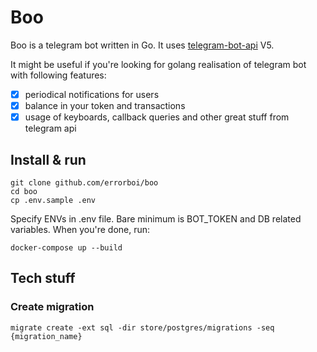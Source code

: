 # Boo

Boo is a telegram bot written in Go. It uses [telegram-bot-api](https://github.com/go-telegram-bot-api/telegram-bot-api) V5.

It might be useful if you're looking for golang realisation of telegram bot with following features:
- [x] periodical notifications for users
- [x] balance in your token and transactions
- [x] usage of keyboards, callback queries and other great stuff from telegram api

## Install & run
```
git clone github.com/errorboi/boo
cd boo
cp .env.sample .env
```
Specify ENVs in .env file. Bare minimum is BOT_TOKEN and DB related variables.
When you're done, run:
```
docker-compose up --build
```



## Tech stuff

### Create migration
```
migrate create -ext sql -dir store/postgres/migrations -seq {migration_name}
```
